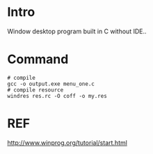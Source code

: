 # Intro
Window desktop program built in C without IDE..

# Command
```
# compile
gcc -o output.exe menu_one.c
# compile resource
windres res.rc -O coff -o my.res
```

# REF
http://www.winprog.org/tutorial/start.html
